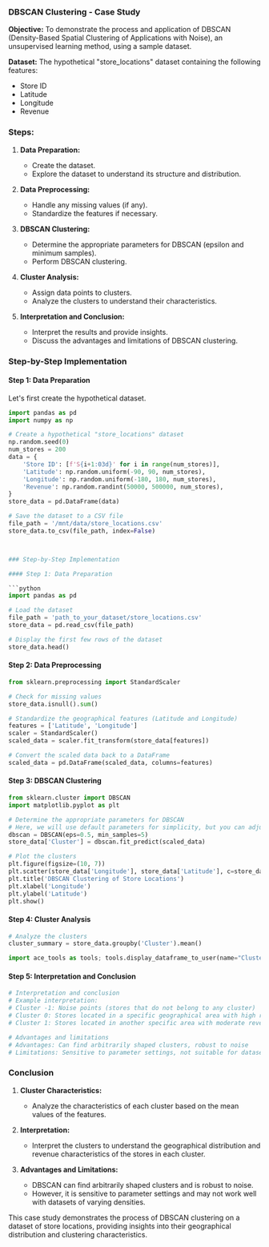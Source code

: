 ### DBSCAN Clustering - Case Study

**Objective:** To demonstrate the process and application of DBSCAN (Density-Based Spatial Clustering of Applications with Noise), an unsupervised learning method, using a sample dataset.

**Dataset:** The hypothetical "store_locations" dataset containing the following features:
- Store ID
- Latitude
- Longitude
- Revenue

### Steps:

1. **Data Preparation:**
   - Create the dataset.
   - Explore the dataset to understand its structure and distribution.

2. **Data Preprocessing:**
   - Handle any missing values (if any).
   - Standardize the features if necessary.

3. **DBSCAN Clustering:**
   - Determine the appropriate parameters for DBSCAN (epsilon and minimum samples).
   - Perform DBSCAN clustering.
   
4. **Cluster Analysis:**
   - Assign data points to clusters.
   - Analyze the clusters to understand their characteristics.

5. **Interpretation and Conclusion:**
   - Interpret the results and provide insights.
   - Discuss the advantages and limitations of DBSCAN clustering.

### Step-by-Step Implementation

#### Step 1: Data Preparation

Let's first create the hypothetical dataset.

```python
import pandas as pd
import numpy as np

# Create a hypothetical "store_locations" dataset
np.random.seed(0)
num_stores = 200
data = {
    'Store ID': [f'S{i+1:03d}' for i in range(num_stores)],
    'Latitude': np.random.uniform(-90, 90, num_stores),
    'Longitude': np.random.uniform(-180, 180, num_stores),
    'Revenue': np.random.randint(50000, 500000, num_stores),
}
store_data = pd.DataFrame(data)

# Save the dataset to a CSV file
file_path = '/mnt/data/store_locations.csv'
store_data.to_csv(file_path, index=False)



### Step-by-Step Implementation

#### Step 1: Data Preparation

```python
import pandas as pd

# Load the dataset
file_path = 'path_to_your_dataset/store_locations.csv'
store_data = pd.read_csv(file_path)

# Display the first few rows of the dataset
store_data.head()
```

#### Step 2: Data Preprocessing

```python
from sklearn.preprocessing import StandardScaler

# Check for missing values
store_data.isnull().sum()

# Standardize the geographical features (Latitude and Longitude)
features = ['Latitude', 'Longitude']
scaler = StandardScaler()
scaled_data = scaler.fit_transform(store_data[features])

# Convert the scaled data back to a DataFrame
scaled_data = pd.DataFrame(scaled_data, columns=features)
```

#### Step 3: DBSCAN Clustering

```python
from sklearn.cluster import DBSCAN
import matplotlib.pyplot as plt

# Determine the appropriate parameters for DBSCAN
# Here, we will use default parameters for simplicity, but you can adjust epsilon (eps) and min_samples
dbscan = DBSCAN(eps=0.5, min_samples=5)
store_data['Cluster'] = dbscan.fit_predict(scaled_data)

# Plot the clusters
plt.figure(figsize=(10, 7))
plt.scatter(store_data['Longitude'], store_data['Latitude'], c=store_data['Cluster'], cmap='rainbow')
plt.title('DBSCAN Clustering of Store Locations')
plt.xlabel('Longitude')
plt.ylabel('Latitude')
plt.show()
```

#### Step 4: Cluster Analysis

```python
# Analyze the clusters
cluster_summary = store_data.groupby('Cluster').mean()

import ace_tools as tools; tools.display_dataframe_to_user(name="Cluster Summary", dataframe=cluster_summary)
```

#### Step 5: Interpretation and Conclusion

```python
# Interpretation and conclusion
# Example interpretation:
# Cluster -1: Noise points (stores that do not belong to any cluster)
# Cluster 0: Stores located in a specific geographical area with high revenue
# Cluster 1: Stores located in another specific area with moderate revenue

# Advantages and limitations
# Advantages: Can find arbitrarily shaped clusters, robust to noise
# Limitations: Sensitive to parameter settings, not suitable for datasets with varying densities
```

### Conclusion

1. **Cluster Characteristics:**
   - Analyze the characteristics of each cluster based on the mean values of the features.

2. **Interpretation:**
   - Interpret the clusters to understand the geographical distribution and revenue characteristics of the stores in each cluster.

3. **Advantages and Limitations:**
   - DBSCAN can find arbitrarily shaped clusters and is robust to noise.
   - However, it is sensitive to parameter settings and may not work well with datasets of varying densities.

This case study demonstrates the process of DBSCAN clustering on a dataset of store locations, providing insights into their geographical distribution and clustering characteristics.